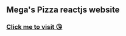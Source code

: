 ## Mega's Pizza reactjs website
### <a href="https://mg143pavankumar.github.io/meghas-pizza/">Click me to visit 😘</a>
